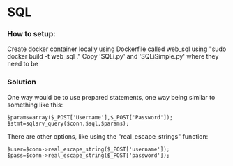 # SQL

### How to setup:
Create docker container locally using Dockerfile called web_sql using "sudo docker build -t web_sql ."
Copy 'SQLi.py' and 'SQLiSimple.py' where they need to be


### Solution
One way would be to use prepared statements, one way being similar to something like this:
```
$params=array($_POST['Username'],$_POST['Password']);
$stmt=sqlsrv_query($conn,$sql,$params);
```

There are other options, like using the "real_escape_strings" function:
```
$user=$conn->real_escape_string($_POST['username']);
$pass=$conn->real_escape_string($_POST['password']);
```
